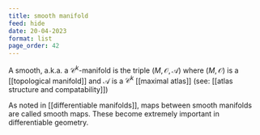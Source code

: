 ```yaml
---
title: smooth manifold
feed: hide
date: 20-04-2023
format: list
page_order: 42
---
```



A smooth, a.k.a. a $\mathcal C^k$-manifold is the triple $(M, \mathcal O, \mathscr A)$  where $(M, \mathcal O)$ is a [[topological manifold]] and $\mathscr A$ is a $\mathcal C^k$ [[maximal atlas]] (see: [[atlas structure and compatability]])

As noted in [[differentiable manifolds]], maps between smooth manifolds are called smooth maps. These become extremely important in differentiable geometry.